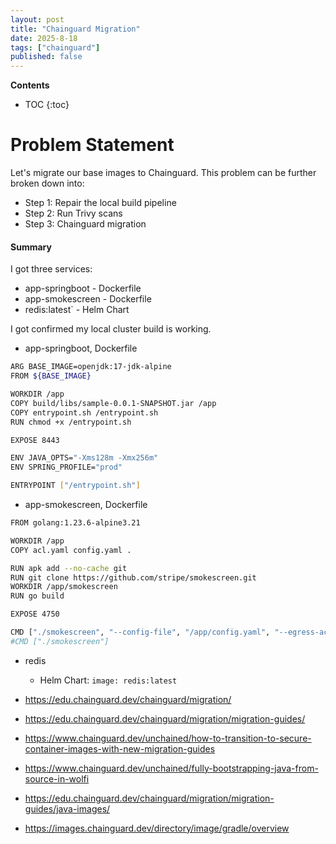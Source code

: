 ```yaml
---
layout: post
title: "Chainguard Migration"
date: 2025-8-18
tags: ["chainguard"]
published: false
---
```


**Contents**
* TOC
{:toc}

# Problem Statement
Let's migrate our base images to Chainguard. This problem can be further broken down into:

* Step 1: Repair the local build pipeline
* Step 2: Run Trivy scans
* Step 3: Chainguard migration

#### Summary
I got three services:

* app-springboot - Dockerfile
* app-smokescreen - Dockerfile
* redis:latest` - Helm Chart

I got confirmed my local cluster build is working. 

* app-springboot, Dockerfile

```bash
ARG BASE_IMAGE=openjdk:17-jdk-alpine
FROM ${BASE_IMAGE}

WORKDIR /app
COPY build/libs/sample-0.0.1-SNAPSHOT.jar /app
COPY entrypoint.sh /entrypoint.sh
RUN chmod +x /entrypoint.sh

EXPOSE 8443

ENV JAVA_OPTS="-Xms128m -Xmx256m"
ENV SPRING_PROFILE="prod"

ENTRYPOINT ["/entrypoint.sh"]
```

* app-smokescreen, Dockerfile

```bash
FROM golang:1.23.6-alpine3.21

WORKDIR /app
COPY acl.yaml config.yaml .

RUN apk add --no-cache git
RUN git clone https://github.com/stripe/smokescreen.git 
WORKDIR /app/smokescreen
RUN go build

EXPOSE 4750

CMD ["./smokescreen", "--config-file", "/app/config.yaml", "--egress-acl-file", "/app/acl.yaml"]
#CMD ["./smokescreen"]
```
* redis
    - Helm Chart: `image: redis:latest`

* https://edu.chainguard.dev/chainguard/migration/
* https://edu.chainguard.dev/chainguard/migration/migration-guides/
* https://www.chainguard.dev/unchained/how-to-transition-to-secure-container-images-with-new-migration-guides
* https://www.chainguard.dev/unchained/fully-bootstrapping-java-from-source-in-wolfi
* https://edu.chainguard.dev/chainguard/migration/migration-guides/java-images/

* https://images.chainguard.dev/directory/image/gradle/overview

